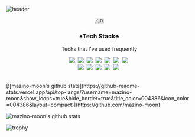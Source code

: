 ![header](https://capsule-render.vercel.app/api?type=soft&color=auto&height=150&section=header&text=Mazino-Moon&fontSize=70&animation=twinkling)

<p align="center">🇰🇷</p>

<h3 align="center">♠️Tech Stack♣️</h3>

<p align="center"> Techs that I've used frequently </p>

<p align="center">
  <img src="https://img.shields.io/badge/Python-3766AB?style=flat-square&logo=Python&logoColor=white"/></a>&nbsp 
  <img src="https://img.shields.io/badge/Java-007396?style=flat-square&logo=Java&logoColor=white"/></a>&nbsp 
  <img src="https://img.shields.io/badge/Linux-FCC624?style=flat-square&logo=Linux&logoColor=white"/></a>&nbsp 
  <img src="https://img.shields.io/badge/Javascript-ffb13b?style=flat-square&logo=javascript&logoColor=white"/></a>&nbsp 
  <img src="https://img.shields.io/badge/php-333664?style=flat-square&logo=php&logoColor=white"/></a>&nbsp 
  <img src="https://img.shields.io/badge/Kali Linux-557C94?style=flat-square&logo=Kali Linux&logoColor=white"/></a>&nbsp 
  <img src="https://img.shields.io/badge/wireshark-1572B6?style=flat-square&logo=wireshark&logoColor=white"/></a>&nbsp 
  <br>
  <img src="https://img.shields.io/badge/SpringBoot-6DB33F?style=flat-square&logo=Spring&logoColor=white"/></a>&nbsp 
  <img src="https://img.shields.io/badge/Django-092E20?style=flat-square&logo=Django&logoColor=white"/></a>&nbsp 
  <img src="https://img.shields.io/badge/Mysql-E6B91E?style=flat-square&logo=MySql&logoColor=white"/></a>&nbsp 
  <img src="https://img.shields.io/badge/aws-333664?style=flat-square&logo=amazon-aws&logoColor=white"/></a>&nbsp 
  <img src="https://img.shields.io/badge/Docker-00599C?style=flat-square&logo=Docker&logoColor=white"/></a>&nbsp 
</p>

<br>
[![mazino-moon's github stats](https://github-readme-stats.vercel.app/api/top-langs/?username=mazino-moon&show_icons=true&hide_border=true&title_color=004386&icon_color=004386&layout=compact)](https://github.com/mazino-moon)

![mazino-moon's github stats](https://github-readme-stats.vercel.app/api?username=mazino-moon&show_icons=true)



![trophy](https://github-profile-trophy.vercel.app/?username=mazino-moon)










